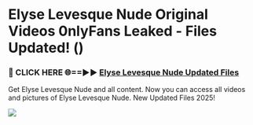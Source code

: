 # Elyse Levesque Nude Original Videos 0nlyFans Leaked - Files Updated! ()

<h3>🔴 CLICK HERE 🌐==►► <a href="https://tinyurl.com/2p9ay9w9" rel="nofollow">Elyse Levesque Nude Updated Files</a></h3>

Get Elyse Levesque Nude and all content. Now you can access all videos and pictures of Elyse Levesque Nude. New Updated Files 2025!

[![](https://i.imgur.com/KQgVmj3.gif)](https://tinyurl.com/2p9ay9w9)
